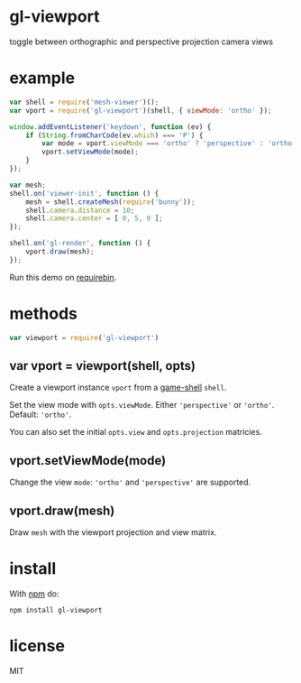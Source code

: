 # gl-viewport

toggle between orthographic and perspective projection camera views

# example

``` js
var shell = require('mesh-viewer')();
var vport = require('gl-viewport')(shell, { viewMode: 'ortho' });

window.addEventListener('keydown', function (ev) {
    if (String.fromCharCode(ev.which) === 'P') {
        var mode = vport.viewMode === 'ortho' ? 'perspective' : 'ortho';
        vport.setViewMode(mode);
    }
});

var mesh;
shell.on('viewer-init', function () {
    mesh = shell.createMesh(require('bunny'));
    shell.camera.distance = 10;
    shell.camera.center = [ 0, 5, 0 ];
});

shell.on('gl-render', function () {
    vport.draw(mesh);
});
```

Run this demo on [requirebin](http://requirebin.com/?gist=11529820).

# methods

``` js
var viewport = require('gl-viewport')
```

## var vport = viewport(shell, opts)

Create a viewport instance `vport` from a
[game-shell](https://www.npmjs.org/package/game-shell) `shell`.

Set the view mode with `opts.viewMode`. Either `'perspective'` or `'ortho'`.
Default: `'ortho'`.

You can also set the initial `opts.view` and `opts.projection` matricies.

## vport.setViewMode(mode)

Change the view `mode`: `'ortho'` and `'perspective'` are supported.

## vport.draw(mesh)

Draw `mesh` with the viewport projection and view matrix.

# install

With [npm](https://npmjs.org) do:

```
npm install gl-viewport
```

# license

MIT
